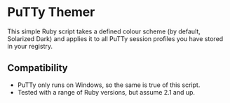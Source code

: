 # PuTTy Themer

This simple Ruby script takes a defined colour scheme (by default, Solarized Dark) and
applies it to all PuTTy session profiles you have stored in your registry.

## Compatibility

- PuTTy only runs on Windows, so the same is true of this script.
- Tested with a range of Ruby versions, but assume 2.1 and up.

